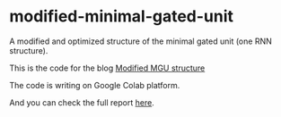 # modified-minimal-gated-unit

A modified and optimized structure of the minimal gated unit (one RNN structure).

This is the code for the blog [Modified MGU structure]()

The code is writing on Google Colab platform.

And you can check the full report [here](https://dspace.library.uvic.ca//handle/1828/12500).
